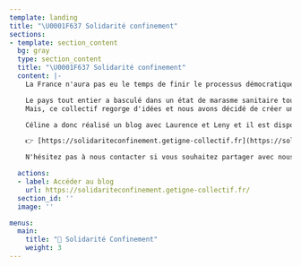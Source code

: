 ```yaml
---
template: landing
title: "\U0001F637 Solidarité confinement"
sections:
- template: section_content
  bg: gray
  type: section_content
  title: "\U0001F637 Solidarité confinement"
  content: |-
    La France n'aura pas eu le temps de finir le processus démocratique, bousculée par la crise du coronavirus.

    Le pays tout entier a basculé dans un état de marasme sanitaire tout à fait particulier, arrêtant l'économie mais créant surtout un bouleversement dans la vie de millions de personnes à commencer par les métiers directement concernés par la pandémie et les métiers essentiels. Chaque soignant·e, chaque commerçant·e, chaque éboueur·se, chaque transporteur·trice se dévoue corps et âmes pour que le pays tienne bon et que l'essentiel ne s'effondre pas.
    Mais, ce collectif regorge d'idées et nous avons décidé de créer un blog pour partager toutes les informations importantes, les actions de solidarité, recenser les besoins et les idées autour de cette crise nous est apparu évident.

    Céline a donc réalisé un blog avec Laurence et Leny et il est disponible depuis hier, en ligne à cette adresse :

    👉 [https://solidariteconfinement.getigne-collectif.fr](https://solidariteconfinement.getigne-collectif.fr "https://solidariteconfinement.getigne-collectif.fr")

    N'hésitez pas à nous contacter si vous souhaitez partager avec nous des idées, infos & conseils, à demander de l'aide ou à proposer votre aide !

  actions:
  - label: Accéder au blog
    url: https://solidariteconfinement.getigne-collectif.fr/
  section_id: ''
  image: ''

menus:
  main:
    title: "🦠 Solidarité Confinement"
    weight: 3
---
```


